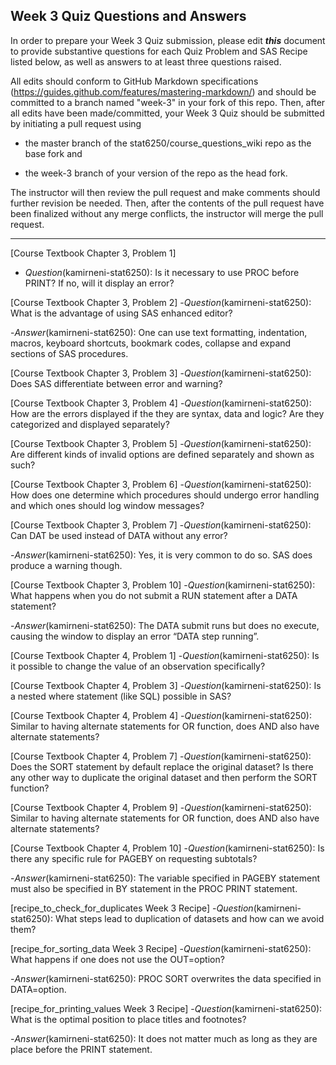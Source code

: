 
## Week 3 Quiz Questions and Answers

In order to prepare your Week 3 Quiz submission, please edit ***this*** document to provide substantive questions for each Quiz Problem and SAS Recipe listed below, as well as answers to at least three questions raised.

All edits should conform to GitHub Markdown specifications (https://guides.github.com/features/mastering-markdown/) and should be committed to a branch named "week-3" in your fork of this repo. Then, after all edits have been made/committed, your Week 3 Quiz should be submitted by initiating a pull request using

- the master branch of the stat6250/course_questions_wiki repo as the base fork and

- the week-3 branch of your version of the repo as the head fork.

The instructor will then review the pull request and make comments should further revision be needed. Then, after the contents of the pull request have been finalized without any merge conflicts, the instructor will merge the pull request.

********************************************************************************



[Course Textbook Chapter 3, Problem 1]
- *Question*(kamirneni-stat6250): Is it necessary to use PROC before PRINT? If no, will it display an error?


[Course Textbook Chapter 3, Problem 2]
-*Question*(kamirneni-stat6250): What is the advantage of using SAS enhanced editor?

-*Answer*(kamirneni-stat6250): One can use text formatting, indentation,  macros, keyboard shortcuts, bookmark codes, collapse and expand sections of SAS procedures.

[Course Textbook Chapter 3, Problem 3]
-*Question*(kamirneni-stat6250): Does SAS differentiate between error and warning?

 
[Course Textbook Chapter 3, Problem 4]
-*Question*(kamirneni-stat6250): How are the errors displayed if the they are syntax, data and logic?  Are they categorized and displayed separately?


[Course Textbook Chapter 3, Problem 5]
-*Question*(kamirneni-stat6250): Are different kinds of invalid options are defined separately and shown as such? 


[Course Textbook Chapter 3, Problem 6]
-*Question*(kamirneni-stat6250): How does one determine which procedures should undergo error handling and which ones should log window messages?


[Course Textbook Chapter 3, Problem 7]
-*Question*(kamirneni-stat6250):  Can DAT be used instead of DATA without any error?

-*Answer*(kamirneni-stat6250): Yes, it is very common to do so. SAS does produce a warning though.

[Course Textbook Chapter 3, Problem 10]
-*Question*(kamirneni-stat6250):  What happens when you do not submit a RUN statement after a DATA statement?

-*Answer*(kamirneni-stat6250): The DATA submit runs but does no execute, causing the window to display an error “DATA step running”.

[Course Textbook Chapter 4, Problem 1]
-*Question*(kamirneni-stat6250): Is it possible to change the value of an observation specifically?


[Course Textbook Chapter 4, Problem 3]
-*Question*(kamirneni-stat6250): Is a nested where statement (like SQL) possible in SAS?


[Course Textbook Chapter 4, Problem 4]
-*Question*(kamirneni-stat6250): Similar to having alternate statements for OR function, does AND also have alternate statements?


[Course Textbook Chapter 4, Problem 7]
-*Question*(kamirneni-stat6250): Does the SORT statement by default replace the original dataset? Is there any other way to duplicate the original dataset and then perform the SORT function?


[Course Textbook Chapter 4, Problem 9]
-*Question*(kamirneni-stat6250): Similar to having alternate statements for OR function, does AND also have alternate statements?


[Course Textbook Chapter 4, Problem 10]
-*Question*(kamirneni-stat6250): Is there any specific rule for PAGEBY on requesting subtotals?

-*Answer*(kamirneni-stat6250): The variable specified in PAGEBY statement must also be specified in BY statement in the PROC PRINT statement.

[recipe_to_check_for_duplicates Week 3 Recipe]
-*Question*(kamirneni-stat6250): What steps lead to duplication of datasets and how can we avoid them?


[recipe_for_sorting_data Week 3 Recipe]
-*Question*(kamirneni-stat6250): What happens if one does not use the OUT=option?

-*Answer*(kamirneni-stat6250): PROC SORT overwrites the data specified in DATA=option.

[recipe_for_printing_values Week 3 Recipe]
-*Question*(kamirneni-stat6250): What is the optimal position to place titles and footnotes?

-*Answer*(kamirneni-stat6250): It does not matter much as long as they are place before the PRINT statement.
